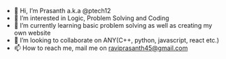 - 👋 Hi, I’m Prasanth a.k.a @ptech12 
- 👀 I’m interested in Logic, Problem Solving and Coding
- 🌱 I’m currently learning basic problem solving as well as creating my own website
- 💞️ I’m looking to collaborate on ANY(C++, python, javascript, react etc.)
- 📫 How to reach me, mail me on raviprasanth45@gmail.com

<!---
ptech12/ptech12 is a ✨ special ✨ repository because its `README.md` (this file) appears on your GitHub profile.
You can click the Preview link to take a look at your changes.
--->
